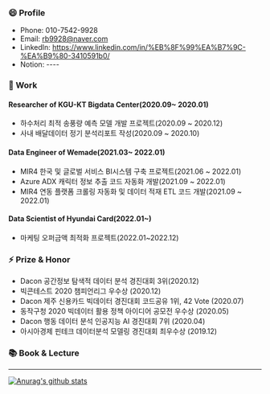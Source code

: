 ### 😄 Profile
- Phone: 010-7542-9928
- Email: rb9928@naver.com
- LinkedIn: https://www.linkedin.com/in/%EB%8F%99%EA%B7%9C-%EA%B9%80-3410591b0/
- Notion: ----
### 🔭 Work 
#### Researcher of KGU-KT Bigdata Center(2020.09~ 2020.01)
- 하수처리 최적 송풍량 예측 모델 개발 프로젝트(2020.09 ~ 2020.12)
- 사내 배달데이터  정기 분석리포트 작성(2020.09 ~ 2020.10)
#### Data Engineer of Wemade(2021.03~ 2022.01)
- MIR4 한국 및 글로벌 서비스 BI시스템 구축 프로젝트(2021.06 ~ 2022.01)
- Azure ADX 캐릭터 정보 추출 코드 자동화 개발(2021.09 ~ 2022.01)
- MIR4 연동 플랫폼 크롤링 자동화 및 데이터 적재 ETL 코드 개발(2021.09 ~ 2022.01)
#### Data Scientist of Hyundai Card(2022.01~)
- 마케팅 오퍼금액 최적화 프로젝트(2022.01~2022.12)

### ⚡ Prize & Honor
- Dacon 공간정보 탐색적 데이터 분석 경진대회 3위(2020.12)
- 빅콘테스트 2020 챔피언리그 우수상 (2020.12)
- Dacon 제주 신용카드 빅데이터 경진대회 코드공유 1위, 42 Vote (2020.07)
- 동작구청 2020 빅데이터 활용 정책 아이디어 공모전 우수상 (2020.05)
- Dacon 행동 데이터 분석 인공지능 AI 경진대회 7위 (2020.04)
- 아시아경제 핀테크 데이터분석 모델링 경진대회 최우수상 (2019.12)

### 📚 Book & Lecture

---
[![Anurag's github stats](https://github-readme-stats.vercel.app/api?username=DrumDong)](https://github.com/anuraghazra/github-readme-stats)

<!--
**DrumDong/DrumDong** is a ✨ _special_ ✨ repository because its `README.md` (this file) appears on your GitHub profile.

Here are some ideas to get you started:

- 🔭 I’m currently working on KNU-KT Bigdata Center
- 🌱 I’m currently learning ...
- 👯 I’m looking to collaborate on ...
- 🤔 I’m looking for help with ...
- 💬 Ask me about ...
- 📫 How to reach me: ...
- 😄 Pronouns: ...
- ⚡ Fun fact: ...
-->
